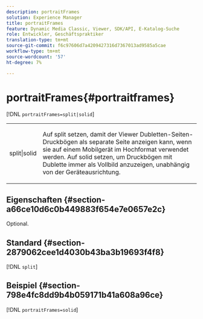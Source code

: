 ```yaml
---
description: portraitFrames
solution: Experience Manager
title: portraitFrames
feature: Dynamic Media Classic, Viewer, SDK/API, E-Katalog-Suche
role: Entwickler, Geschäftspraktiker
translation-type: tm+mt
source-git-commit: f6c97606d7a4209427316d7367013ad9585a5cae
workflow-type: tm+mt
source-wordcount: '57'
ht-degree: 7%

---
```



# portraitFrames{#portraitframes}

[!DNL `portraitFrames=split|solid`]

<table id="table_1D425B7685D448459CD3FE8D683C813C"> 
 <tbody> 
  <tr> 
   <td colname="col1"> <p> <span class="codeph"> split|solid</span> </p> </td> 
   <td colname="col2"> <p>Auf <span class="codeph"> split</span> setzen, damit der Viewer Dubletten-Seiten-Druckbögen als separate Seite anzeigen kann, wenn sie auf einem Mobilgerät im Hochformat verwendet werden. Auf <span class="codeph"> solid</span> setzen, um Druckbögen mit Dublette immer als Vollbild anzuzeigen, unabhängig von der Geräteausrichtung. </p> </td> 
  </tr> 
 </tbody> 
</table>

## Eigenschaften {#section-a66ce10d6c0b449883f654e7e0657e2c}

Optional.

## Standard {#section-2879062cee1d4030b43ba3b19693f4f8}

[!DNL `split`]

## Beispiel {#section-798e4fc8dd9b4b059171b41a608a96ce}

[!DNL `portraitFrames=solid`]
